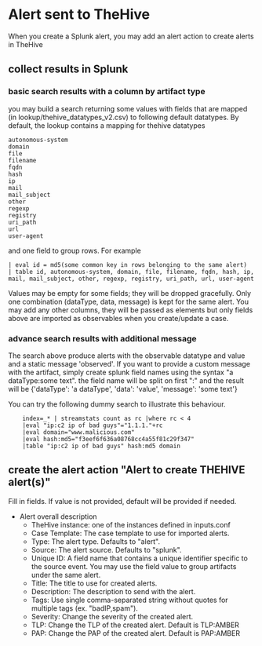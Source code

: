 # Alert sent to TheHive
When you create a Splunk alert, you may add an alert action to create alerts in TheHive
## collect results in Splunk
### basic search results with a column by artifact type
you may build a search returning some values with fields that are mapped (in lookup/thehive_datatypes_v2.csv) to following default datatypes.
By default, the lookup contains a mapping for thehive datatypes

    autonomous-system
    domain
    file
    filename
    fqdn
    hash
    ip
    mail
    mail_subject
    other
    regexp
    registry
    uri_path
    url
    user-agent

and one field to group rows.
For example

    | eval id = md5(some common key in rows belonging to the same alert)
    | table id, autonomous-system, domain, file, filename, fqdn, hash, ip, mail, mail_subject, other, regexp, registry, uri_path, url, user-agent

Values may be empty for some fields; they will be dropped gracefully. Only one combination (dataType, data, message) is kept for the same alert.
You may add any other columns, they will be passed as elements but only fields above are imported as observables when you create/update a case.

### advance search results with additional message
The search above produce alerts with the observable datatype and value and a static message 'observed'. If you want to provide a custom message with the artifact, simply create splunk field names using the syntax "a dataType:some text". the field name will be split on first ":" and the result will be 
{'dataType': 'a dataType', 'data': 'value', 'message': 'some text'}

You can try the following dummy search to illustrate this behaviour.

        index=_* | streamstats count as rc |where rc < 4
        |eval "ip:c2 ip of bad guys"="1.1.1."+rc 
        |eval domain="www.malicious.com" 
        |eval hash:md5="f3eef6f636a08768cc4a55f81c29f347"
        |table "ip:c2 ip of bad guys" hash:md5 domain

## create the alert action "Alert to create THEHIVE alert(s)"
Fill in fields. If value is not provided, default will be provided if needed.

* Alert overall description
    - TheHive instance: one of the instances defined in inputs.conf
    - Case Template: The case template to use for imported alerts.
    - Type: The alert type. Defaults to "alert".
    - Source: The alert source. Defaults to "splunk".
    - Unique ID: A field name that contains a unique identifier specific to the source event. You may use the field value to group artifacts under the same alert.
    - Title: The title to use for created alerts.
    - Description: The description to send with the alert.
    - Tags: Use single comma-separated string without quotes for multiple tags (ex. "badIP,spam").
    - Severity: Change the severity of the created alert.
    - TLP: Change the TLP of the created alert. Default is TLP:AMBER
    - PAP: Change the PAP of the created alert. Default is PAP:AMBER